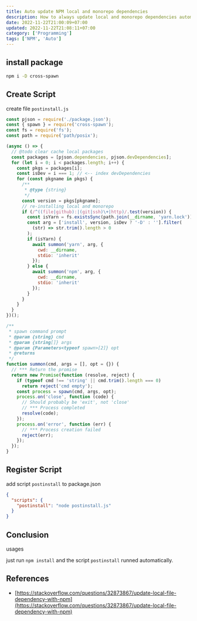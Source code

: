 ```yaml
---
title: Auto update NPM local and monorepo dependencies
description: How to always update local and monorepo dependencies automatically
date: 2022-11-22T21:00:09+07:00
updated: 2022-11-22T21:08:11+07:00
category: ['Programming']
tags: ['NPM', 'Auto']
---
```


## install package

```bash
npm i -D cross-spawn
```

## Create Script
create file `postinstall.js`

```js
const pjson = require('./package.json');
const { spawn } = require('cross-spawn');
const fs = require('fs');
const path = require('path/posix');

(async () => {
  // @todo clear cache local packages
  const packages = [pjson.dependencies, pjson.devDependencies];
  for (let i = 0; i < packages.length; i++) {
    const pkgs = packages[i];
    const isDev = i === 1; // <-- index devDependencies
    for (const pkgname in pkgs) {
      /**
       * @type {string}
       */
      const version = pkgs[pkgname];
      // re-installing local and monorepo
      if (/^((file|github):|(git|ssh)\+|http)/.test(version)) {
        const isYarn = fs.existsSync(path.join(__dirname, 'yarn.lock'));
        const arg = ['install', version, isDev ? '-D' : ''].filter(
          (str) => str.trim().length > 0
        );
        if (isYarn) {
          await summon('yarn', arg, {
            cwd: __dirname,
            stdio: 'inherit'
          });
        } else {
          await summon('npm', arg, {
            cwd: __dirname,
            stdio: 'inherit'
          });
        }
      }
    }
  }
})();

/**
 * spawn command prompt
 * @param {string} cmd
 * @param {string[]} args
 * @param {Parameters<typeof spawn>[2]} opt
 * @returns
 */
function summon(cmd, args = [], opt = {}) {
  // *** Return the promise
  return new Promise(function (resolve, reject) {
    if (typeof cmd !== 'string' || cmd.trim().length === 0)
      return reject('cmd empty');
    const process = spawn(cmd, args, opt);
    process.on('close', function (code) {
      // Should probably be 'exit', not 'close'
      // *** Process completed
      resolve(code);
    });
    process.on('error', function (err) {
      // *** Process creation failed
      reject(err);
    });
  });
}
```

## Register Script
add script `postinstall` to package.json

```json
{
  "scripts": {
    "postinstall": "node postinstall.js"
  }
}
```

## Conclusion

usages

just run `npm install` and the script `postinstall` runned automatically.

## References
- [https://stackoverflow.com/questions/32873867/update-local-file-dependency-with-npm](https://stackoverflow.com/questions/32873867/update-local-file-dependency-with-npm)
